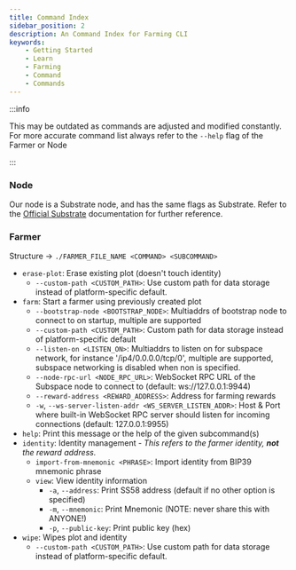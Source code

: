 ```yaml
---
title: Command Index
sidebar_position: 2
description: An Command Index for Farming CLI
keywords:
    - Getting Started
    - Learn
    - Farming
    - Command
    - Commands
---
```


:::info

This may be outdated as commands are adjusted and modified constantly. For more accurate command list always refer to the `--help` flag of the Farmer or Node

:::

### Node

Our node is a Substrate node, and has the same flags as Substrate. Refer to the [Official Substrate](https://docs.substrate.io/v3/getting-started/overview/) documentation for further reference. 

### Farmer

Structure -> `./FARMER_FILE_NAME <COMMAND> <SUBCOMMAND>`

- `erase-plot`: Erase existing plot (doesn't touch identity)
  - `--custom-path <CUSTOM_PATH>`: Use custom path for data storage instead of platform-specific default.
- `farm`: Start a farmer using previously created plot
  - `--bootstrap-node <BOOTSTRAP_NODE>`: Multiaddrs of bootstrap node to connect to on startup, multiple are supported
  - `--custom-path <CUSTOM_PATH>`: Custom path for data storage instead of platform-specific default
  - `--listen-on <LISTEN_ON>`: Multiaddrs to listen on for subspace network, for instance '/ip4/0.0.0.0/tcp/0', multiple are supported, subspace networking is disabled when non is specified.
  - `--node-rpc-url <NODE_RPC_URL>`: WebSocket RPC URL of the Subspace node to connect to (default: ws://127.0.0.1:9944)
  - `--reward-address <REWARD_ADDRESS>`: Address for farming rewards
  - `-w`, `--ws-server-listen-addr <WS_SERVER_LISTEN_ADDR>`: Host & Port where built-in WebSocket RPC server should listen for incoming connections (default: 127.0.0.1:9955)
- `help`: Print this message or the help of the given subcommand(s)
- `identity`: Identity management - *This refers to the farmer identity, **not** the reward address.*
  - `import-from-mnemonic <PHRASE>`: Import identity from BIP39 mnemonic phrase
  - `view`: View identity information
    - `-a`, `--address`: Print SS58 address (default if no other option is specified)
    - `-m`, `--mnemonic`: Print Mnemonic (NOTE: never share this with ANYONE!)
    - `-p`, `--public-key`: Print public key (hex)
- `wipe`: Wipes plot and identity
  - `--custom-path <CUSTOM_PATH>`: Use custom path for data storage instead of platform-specific default.